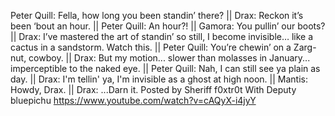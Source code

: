 Peter Quill: Fella, how long you been standin’ there? || Drax: Reckon it’s been ‘bout an hour. || Peter Quill: An hour?! || Gamora: You pullin’ our boots? || Drax: I’ve mastered the art of standin’ so still, I become invisible… like a cactus in a sandstorm. Watch this. || Peter Quill: You’re chewin’ on a Zarg-nut, cowboy. || Drax: But my motion... slower than molasses in January... imperceptible to the naked eye. || Peter Quill: Nah, I can still see ya plain as day. || Drax: I'm tellin' ya, I'm invisible as a ghost at high noon. || Mantis: Howdy, Drax. || Drax: ...Darn it.
Posted by Sheriff f0xtr0t
With Deputy bluepichu
https://www.youtube.com/watch?v=cAQyX-i4jyY
